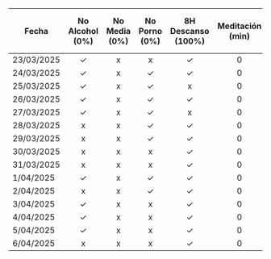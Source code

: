 | Fecha      | No Alcohol (0%) | No Media (0%) | No Porno (0%) | 8H Descanso (100%) | Meditación (min) | Buen Círculo (100%) | Ejercicio (5:30-5:50 PM) | Horario GOD | Certificaciones Avanzadas |
| ---------- | :-------------: | :-----------: | :-----------: | :----------------: | :--------------: | :-----------------: | :----------------------: | :---------: | :-----------------------: |
| 23/03/2025 |        ✓        |       x       |       x       |         ✓          |        0         |          x          |            x             |      x      |                           |
| 24/03/2025 |        ✓        |       x       |       ✓       |         ✓          |        0         |          x          |            ✓             |      ✓      |       eJPTv2:0.25h        |
| 25/03/2025 |        ✓        |       x       |       ✓       |         x          |        0         |          x          |            x             |      ✓      |       eJPTv2:0.25h        |
| 26/03/2025 |        ✓        |       x       |       ✓       |         ✓          |        0         |          x          |            ✓             |      ✓      |       eJPTv2:0.25h        |
| 27/03/2025 |        ✓        |       x       |       ✓       |         x          |        0         |          x          |            x             |      ✓      |                           |
| 28/03/2025 |        x        |       x       |       ✓       |         ✓          |        0         |          x          |            ✓             |      ✓      |                           |
| 29/03/2025 | x | x | ✓ | ✓ | 0 | x | x | ✓ | eJPTv2:0.233h |
| 30/03/2025 | x | x | x | ✓ | 0 | x | x | x |  |
| 31/03/2025 | x | x | x | ✓ | 0 | x | ✓ | ✓ | eJPTv2:0.3h |
| 1/04/2025 | ✓ | x | ✓ | ✓ | 0 | x | x | ✓ | eJPTv2:0.75h |
| 2/04/2025 | x | x | ✓ | ✓ | 0 | x | ✓ | ✓ | eJPTv2:0.3h |
| 3/04/2025 | ✓ | x | x | ✓ | 0 | x | x | ✓ | eJPTv2:0.3h |
| 4/04/2025 | ✓ | x | x | ✓ | 0 | x | x | ✓ | eJPTv2:0.3h |
| 5/04/2025 | ✓ | x | x | ✓ | 0 | x | x | x | eJPTv2:0.2h |
| 6/04/2025 | x | x | x | ✓ | 0 | x | x | x |  |
